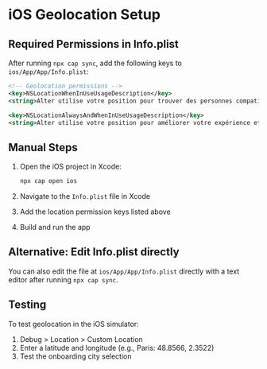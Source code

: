 # iOS Geolocation Setup

## Required Permissions in Info.plist

After running `npx cap sync`, add the following keys to `ios/App/App/Info.plist`:

```xml
<!-- Geolocation permissions -->
<key>NSLocationWhenInUseUsageDescription</key>
<string>Alter utilise votre position pour trouver des personnes compatibles près de vous.</string>

<key>NSLocationAlwaysAndWhenInUseUsageDescription</key>
<string>Alter utilise votre position pour améliorer votre expérience et vous proposer des profils à proximité.</string>
```

## Manual Steps

1. Open the iOS project in Xcode:
   ```bash
   npx cap open ios
   ```

2. Navigate to the `Info.plist` file in Xcode

3. Add the location permission keys listed above

4. Build and run the app

## Alternative: Edit Info.plist directly

You can also edit the file at `ios/App/App/Info.plist` directly with a text editor after running `npx cap sync`.

## Testing

To test geolocation in the iOS simulator:
1. Debug > Location > Custom Location
2. Enter a latitude and longitude (e.g., Paris: 48.8566, 2.3522)
3. Test the onboarding city selection

